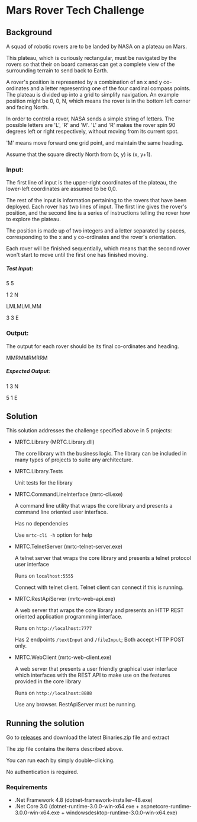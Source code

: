# Mars Rover Tech Challenge

## Background

A squad of robotic rovers are to be landed by NASA on a plateau on Mars.

This plateau, which is curiously rectangular, must be navigated by the rovers so that their on board cameras can get a complete view of the surrounding terrain to send back to Earth.

A rover's position is represented by a combination of an x and y co-ordinates and a letter representing one of the four cardinal compass points. The plateau is divided up into a grid to simplify navigation. An example position might be 0, 0, N, which means the rover is in the bottom left corner and facing North.

In order to control a rover, NASA sends a simple string of letters. The possible letters are 'L', 'R' and 'M'. 'L' and 'R' makes the rover spin 90 degrees left or right respectively, without moving from its current spot.

'M' means move forward one grid point, and maintain the same heading.

Assume that the square directly North from (x, y) is (x, y+1).

### Input:

The first line of input is the upper-right coordinates of the plateau, the lower-left coordinates are assumed to be 0,0.

The rest of the input is information pertaining to the rovers that have been deployed. Each rover has two lines of input. The first line gives the rover's position, and the second line is a series of instructions telling the rover how to explore the plateau.

The position is made up of two integers and a letter separated by spaces, corresponding to the x and y co-ordinates and the rover's orientation.

Each rover will be finished sequentially, which means that the second rover won't start to move until the first one has finished moving.

##### Test Input:

5 5

1 2 N

LMLMLMLMM

3 3 E

### Output:

The output for each rover should be its final co-ordinates and heading.

MMRMMRMRRM

##### Expected Output:

1 3 N

5 1 E

## Solution

This solution addresses the challenge specified above in 5 projects:

- MRTC.Library (MRTC.Library.dll)
  
  The core library with the business logic. The library can be included in many types of projects to suite any architecture.
  
- MRTC.Library.Tests

  Unit tests for the library
  
- MRTC.CommandLineInterface (mrtc-cli.exe)

  A command line utility that wraps the core library and presents a command line oriented user interface.
  
  Has no dependencies
  
  Use `mrtc-cli -h` option for help 

- MRTC.TelnetServer (mrtc-telnet-server.exe)

  A telnet server that wraps the core library and presents a telnet protocol user interface
  
  Runs on `localhost:5555`
  
  Connect with telnet client. Telnet client can connect if this is running.

- MRTC.RestApiServer (mrtc-web-api.exe)

  A web server that wraps the core library and presents an HTTP REST oriented application programming interface.
  
  Runs on `http://localhost:7777`
  
  Has 2 endpoints `/textInput` and `/fileInput`; Both accept HTTP POST only.
  
  
- MRTC.WebClient (mrtc-web-client.exe)

  A web server that presents a user friendly graphical user interface which interfaces with the REST API to make use on the features provided in the core library
  
  Runs on `http://localhost:8888`
  
  Use any browser. RestApiServer must be running.
  
## Running the solution

Go to [releases](https://github.com/FortuneN/mars-rover-tech-challenge/releases) and download the latest Binaries.zip file and extract

The zip file contains the items described above.

You can run each by simply double-clicking.

No authentication is required.

### Requirements
- .Net Framework 4.8 (dotnet-framework-installer-48.exe)
- .Net Core 3.0 (dotnet-runtime-3.0.0-win-x64.exe + aspnetcore-runtime-3.0.0-win-x64.exe + windowsdesktop-runtime-3.0.0-win-x64.exe)
